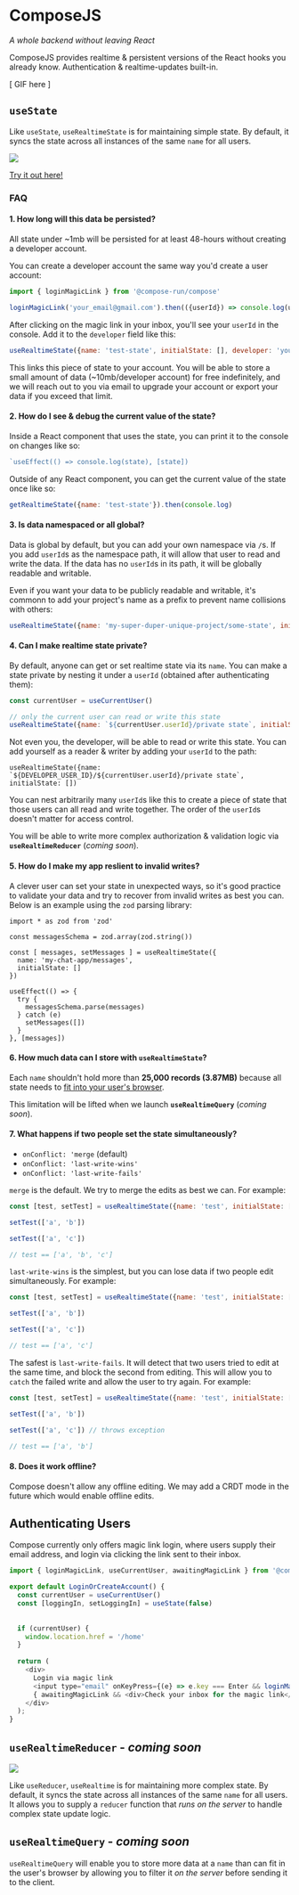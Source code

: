 # ComposeJS

_A whole backend without leaving React_

ComposeJS provides realtime & persistent versions of the React hooks you already know. Authentication & realtime-updates built-in.

[ GIF here ]

## `useState`

Like `useState`, `useRealtimeState` is for maintaining simple state. By default, it syncs the state across all instances of the same `name` for all users.

![](https://user-images.githubusercontent.com/2288939/139447267-76a76bf7-f964-4f80-9c44-dd008e74fd8f.png)

[Try it out here!](TODO)

### FAQ

#### 1. How long will this data be persisted?

All state under ~1mb will be persisted for at least 48-hours without creating a developer account.

You can create a developer account the same way you'd create a user account:

```js
import { loginMagicLink } from '@compose-run/compose'

loginMagicLink('your_email@gmail.com').then(({userId}) => console.log(userId))
```

After clicking on the magic link in your inbox, you'll see your `userId` in the console. Add it to the `developer` field like this:

```js
useRealtimeState({name: 'test-state', initialState: [], developer: 'your-userId-here')
```

This links this piece of state to your account. You will be able to store a small amount of data (~10mb/developer account) for free indefinitely, and we will reach out to you via email to upgrade your account or export your data if you exceed that limit.

#### 2. How do I see & debug the current value of the state?

Inside a React component that uses the state, you can print it to the console on changes like so:

```js
`useEffect(() => console.log(state), [state])
```

Outside of any React component, you can get the current value of the state once like so:

```js
getRealtimeState({name: 'test-state'}).then(console.log)
```

#### 3. Is data namespaced or all global?

Data is global by default, but you can add your own namespace via `/`s. If you add `userId`s as the namespace path, it will allow that user to read and write the data. If the data has no `userId`s in its path, it will be globally readable and writable.

Even if you want your data to be publicly readable and writable, it's commonn to add your project's name as a prefix to prevent name collisions with others:

```js
useRealtimeState({name: 'my-super-duper-unique-project/some-state', initialState: []})
```

#### 4. Can I make realtime state private?

By default, anyone can get or set realtime state via its `name`. You can make a state private by nesting it under a `userId` (obtained after authenticating them):

```js
const currentUser = useCurrentUser()

// only the current user can read or write this state
useRealtimeState({name: `${currentUser.userId}/private state`, initialState: [])
```

Not even you, the developer, will be able to read or write this state. You can add yourself as a reader & writer by adding your `userId` to the path:

```
useRealtimeState({name: `${DEVELOPER_USER_ID}/${currentUser.userId}/private state`, initialState: [])
```

You can nest arbitrarily many `userId`s like this to create a piece of state that those users can all read and write together. The order of the `userId`s doesn't matter for access control.

You will be able to write more complex authorization & validation logic via **`useRealtimeReducer`** (_coming soon_).

#### 5. How do I make my app reslient to invalid writes?

A clever user can set your state in unexpected ways, so it's good practice to validate your data and try to recover from invalid writes as best you can. Below is an example using the `zod` parsing library:

```
import * as zod from 'zod'

const messagesSchema = zod.array(zod.string())

const [ messages, setMessages ] = useRealtimeState({
  name: 'my-chat-app/messages',
  initialState: []
})

useEffect(() => {
  try {
    messagesSchema.parse(messages)
  } catch (e) 
    setMessages([])
  }
}, [messages])  

```

#### 6. How much data can I store with `useRealtimeState`?

Each `name` shouldn't hold more than **25,000 records (3.87MB)** because all state needs to [fit into your user's browser](https://joshzeigler.com/technology/web-development/how-big-is-too-big-for-json). 

This limitation will be lifted when we launch **`useRealtimeQuery`** (_coming soon_).

#### 7. What happens if two people set the state simultaneously?

* `onConflict: 'merge` (default)
* `onConflict: 'last-write-wins'`
* `onConflict: 'last-write-fails'`

`merge` is the default. We try to merge the edits as best we can. For example:

```js
const [test, setTest] = useRealtimeState({name: 'test', initialState: []}) // merge is used by default

setTest(['a', 'b'])

setTest(['a', 'c'])

// test == ['a', 'b', 'c']
```

`last-write-wins` is the simplest, but you can lose data if two people edit simultaneously. For example:

```js
const [test, setTest] = useRealtimeState({name: 'test', initialState: [], onConflict: 'last-write-wins'})

setTest(['a', 'b'])

setTest(['a', 'c'])

// test == ['a', 'c']
```

The safest is `last-write-fails`. It will detect that two users tried to edit at the same time, and block the second from editing. This will allow you to `catch` the failed write and allow the user to try again. For example:

```js
const [test, setTest] = useRealtimeState({name: 'test', initialState: [], onConflict: 'last-write-fails'})

setTest(['a', 'b'])

setTest(['a', 'c']) // throws exception

// test == ['a', 'b']
```

#### 8. Does it work offline?

Compose doesn't allow any offline editing. We may add a CRDT mode in the future which would enable offline edits.

## Authenticating Users

Compose currently only offers magic link login, where users supply their email address, and login via clicking the link sent to their inbox.

```js
import { loginMagicLink, useCurrentUser, awaitingMagicLink } from '@compose-run/compose'

export default LoginOrCreateAccount() {
  const currentUser = useCurrentUser()
  const [loggingIn, setLoggingIn] = useState(false)
  
  
  if (currentUser) {
    window.location.href = '/home'
  }
  
  return (
    <div>
      Login via magic link
      <input type="email" onKeyPress={(e} => e.key === Enter && loginMagicLink(e.target.value) disabled={awaitingMagicLink} />
      { awaitingMagicLink && <div>Check your inbox for the magic link</div> }
    </div>
  );
}
```

## `useRealtimeReducer` - _coming soon_

![](https://user-images.githubusercontent.com/2288939/139447266-d986daa8-2c49-4a9d-aed9-283abbf89864.png)

Like `useReducer`, `useRealtime` is for maintaining more complex state. By default, it syncs the state across all instances of the same `name` for all users. It allows you to supply a `reducer` function that _runs on the server_ to handle complex state update logic.


## `useRealtimeQuery` - _coming soon_

`useRealtimeQuery` will enable you to store more data at a `name` than can fit in the user's browser by allowing you to filter it _on the server_ before sending it to the client.
